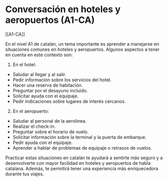 # Conversación en hoteles y aeropuertos (A1-CA)

[[A1-CA]]

En el nivel A1 de catalán, un tema importante es aprender a manejarse en situaciones comunes en hoteles y aeropuertos. Algunos aspectos a tener en cuenta en este contexto son:

1. En el hotel:
- Saludar al llegar y al salir.
- Pedir información sobre los servicios del hotel.
- Hacer una reserva de habitación.
- Preguntar por el desayuno incluido.
- Solicitar ayuda con el equipaje.
- Pedir indicaciones sobre lugares de interés cercanos.

2. En el aeropuerto:
- Saludar al personal de la aerolínea.
- Realizar el check-in.
- Preguntar sobre el horario de vuelo.
- Solicitar información sobre la terminal y la puerta de embarque.
- Pedir ayuda con el equipaje.
- Aprender a hablar de problemas de equipaje o retrasos de vuelos.

Practicar estas situaciones en catalán te ayudará a sentirte más seguro y a desenvolverte con mayor facilidad en hoteles y aeropuertos de habla catalana. Además, te permitirá tener una experiencia más enriquecedora durante tus viajes.
